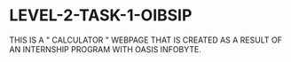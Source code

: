 # LEVEL-2-TASK-1-OIBSIP
THIS IS A  " CALCULATOR " WEBPAGE THAT IS CREATED AS A RESULT OF AN INTERNSHIP PROGRAM WITH OASIS INFOBYTE.
